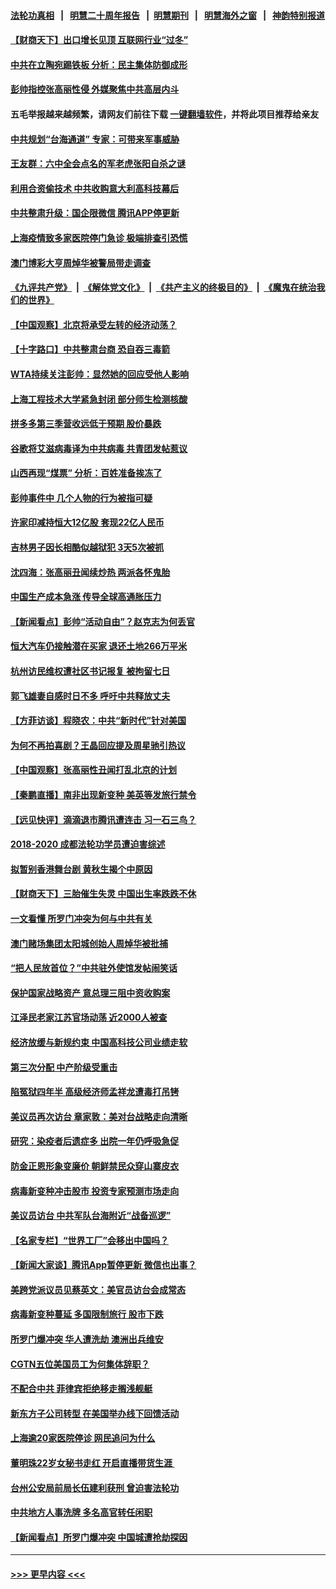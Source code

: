 #### [法轮功真相](https://github.com/gfw-breaker/truth/blob/master/README.md?t=0) &nbsp;&nbsp;|&nbsp;&nbsp; [明慧二十周年报告](https://github.com/gfw-breaker/mh-reports/blob/master/README.md?t=0) &nbsp;&nbsp;|&nbsp;&nbsp;[明慧期刊](https://github.com/gfw-breaker/mh-qikan) &nbsp;&nbsp;|&nbsp;&nbsp; [明慧海外之窗](https://github.com/gfw-breaker/mh-news/blob/master/README.md?t=0) &nbsp;&nbsp;|&nbsp;&nbsp; [神韵特别报道](https://github.com/gfw-breaker/mh-news/blob/master/shenyun.md?t=0)
#### [【财商天下】出口增长见顶 互联网行业“过冬”](../pages/nsc413/n13402269.md?t=11280901) 
#### [中共在立陶宛踢铁板 分析：民主集体防御成形](../pages/nsc413/n13401552.md?t=11280901) 
#### [彭帅指控张高丽性侵 外媒聚焦中共高层内斗](../pages/nsc413/n13403072.md?t=11280901) 
#### 五毛举报越来越频繁，请网友们前往下载 [一键翻墙软件](https://github.com/gfw-breaker/ssr-accounts)，并将此项目推荐给亲友
#### [中共规划“台海通道” 专家：可带来军事威胁](../pages/nsc413/n13402618.md?t=11280901) 
#### [王友群：六中全会点名的军老虎张阳自杀之谜](../pages/nsc413/n13402994.md?t=11280901) 
#### [利用合资偷技术 中共收购意大利高科技幕后](../pages/nsc413/n13403016.md?t=11280901) 
#### [中共整肃升级：国企限微信 腾讯APP停更新](../pages/nsc413/n13403017.md?t=11280901) 
#### [上海疫情致多家医院停门急诊 极端排查引恐慌](../pages/nsc413/n13402954.md?t=11280901) 
#### [澳门博彩大亨周焯华被警局带走调查](../pages/nsc413/n13402860.md?t=11280901) 
#### [《九评共产党》](https://github.com/begood0513/9ping.md/blob/master/README.md) &nbsp;|&nbsp; [《解体党文化》](../../../../jtdwh.md/blob/master/README.md)  &nbsp;|&nbsp; [《共产主义的终极目的》](../../../../gczydzjmd.md/blob/master/README.md) &nbsp;|&nbsp; [《魔鬼在统治我们的世界》](../../../../mgztzwmdsj.md/blob/master/README.md) 
#### [【中国观察】北京将承受左转的经济动荡？](../pages/nsc413/n13402168.md?t=11280901) 
#### [【十字路口】中共整肃台商 恐自吞三毒箭](../pages/nsc413/n13401696.md?t=11280901) 
#### [WTA持续关注彭帅：显然她的回应受他人影响](../pages/nsc413/n13402488.md?t=11280901) 
#### [上海工程技术大学紧急封闭 部分师生检测核酸](../pages/nsc413/n13402176.md?t=11280901) 
#### [拼多多第三季营收远低于预期 股价暴跌](../pages/nsc413/n13402028.md?t=11280901) 
#### [谷歌将艾滋病毒译为中共病毒 共青团发帖惹议](../pages/nsc413/n13402099.md?t=11280901) 
#### [山西再现“煤票” 分析：百姓准备挨冻了](../pages/nsc413/n13402131.md?t=11280901) 
#### [彭帅事件中 几个人物的行为被指可疑](../pages/nsc413/n13402091.md?t=11280901) 
#### [许家印减持恒大12亿股 套现22亿人民币](../pages/nsc413/n13401855.md?t=11280901) 
#### [吉林男子因长相酷似越狱犯 3天5次被抓](../pages/nsc413/n13401887.md?t=11280901) 
#### [沈四海：张高丽丑闻续炒热 两派各怀鬼胎](../pages/nsc413/n13401756.md?t=11280901) 
#### [中国生产成本急涨 传导全球高通胀压力](../pages/nsc413/n13401992.md?t=11280901) 
#### [【新闻看点】彭帅“活动自由”？赵克志为何丢官](../pages/nsc413/n13401136.md?t=11280901) 
#### [恒大汽车仍接触潜在买家 退还土地266万平米](../pages/nsc413/n13401557.md?t=11280901) 
#### [杭州访民维权遭社区书记报复 被拘留七日](../pages/nsc413/n13401496.md?t=11280901) 
#### [郭飞雄妻自感时日不多 呼吁中共释放丈夫](../pages/nsc413/n13401632.md?t=11280901) 
#### [【方菲访谈】程晓农：中共“新时代”针对美国](../pages/nsc413/n13401239.md?t=11280901) 
#### [为何不再拍喜剧？王晶回应提及周星驰引热议](../pages/nsc413/n13401261.md?t=11280901) 
#### [【中国观察】张高丽性丑闻打乱北京的计划](../pages/nsc413/n13401284.md?t=11280901) 
#### [【秦鹏直播】南非出现新变种 美英等发旅行禁令](../pages/nsc413/n13401277.md?t=11280901) 
#### [【远见快评】滴滴退市腾讯遭连击 习一石三鸟？](../pages/nsc413/n13401214.md?t=11280901) 
#### [2018-2020 成都法轮功学员遭迫害综述](../pages/nsc413/n13398532.md?t=11280901) 
#### [拟暂别香港舞台剧 黄秋生揭个中原因](../pages/nsc413/n13401029.md?t=11280901) 
#### [【财商天下】三胎催生失灵 中国出生率跌跌不休](../pages/nsc413/n13400913.md?t=11280901) 
#### [一文看懂 所罗门冲突为何与中共有关](../pages/nsc413/n13401105.md?t=11280901) 
#### [澳门赌场集团太阳城创始人周焯华被批捕](../pages/nsc413/n13401174.md?t=11280901) 
#### [“把人民放首位？”中共驻外使馆发帖闹笑话](../pages/nsc413/n13401121.md?t=11280901) 
#### [保护国家战略资产 意总理三阻中资收购案](../pages/nsc413/n13401206.md?t=11280901) 
#### [江泽民老家江苏官场动荡 近2000人被查](../pages/nsc413/n13401177.md?t=11280901) 
#### [经济放缓与新规约束 中国高科技公司业绩走软](../pages/nsc413/n13400990.md?t=11280901) 
#### [第三次分配 中产阶级受重击](../pages/nsc413/n13401007.md?t=11280901) 
#### [陷冤狱四年半 高级经济师孟祥龙遭毒打吊铐](../pages/nsc413/n13400275.md?t=11280901) 
#### [美议员再次访台 章家敦：美对台战略走向清晰](../pages/nsc413/n13400968.md?t=11280901) 
#### [研究：染疫者后遗症多 出院一年仍呼吸急促](../pages/nsc413/n13400822.md?t=11280901) 
#### [防金正恩形象变廉价 朝鲜禁民众穿山寨皮衣](../pages/nsc413/n13400896.md?t=11280901) 
#### [病毒新变种冲击股市 投资专家预测市场走向](../pages/nsc413/n13400823.md?t=11280901) 
#### [美议员访台 中共军队台海附近“战备巡逻”](../pages/nsc413/n13400443.md?t=11280901) 
#### [【名家专栏】“世界工厂”会移出中国吗？](../pages/nsc413/n13400514.md?t=11280901) 
#### [【新闻大家谈】腾讯App暂停更新 微信也出事？](../pages/nsc413/n13400313.md?t=11280901) 
#### [美跨党派议员见蔡英文：美官员访台会成常态](../pages/nsc413/n13400023.md?t=11280901) 
#### [病毒新变种蔓延 多国限制旅行 股市下跌](../pages/nsc413/n13400309.md?t=11280901) 
#### [所罗门爆冲突 华人遭洗劫 澳洲出兵维安](../pages/nsc413/n13400278.md?t=11280901) 
#### [CGTN五位美国员工为何集体辞职？](../pages/nsc413/n13372716.md?t=11280901) 
#### [不配合中共 菲律宾拒绝移走搁浅舰艇](../pages/nsc413/n13398711.md?t=11280901) 
#### [新东方子公司转型 在美国举办线下回馈活动](../pages/nsc413/n13400070.md?t=11280901) 
#### [上海逾20家医院停诊 网民追问为什么](../pages/nsc413/n13400044.md?t=11280901) 
#### [董明珠22岁女秘书走红 开启直播带货生涯 ](../pages/nsc413/n13400060.md?t=11280901) 
#### [台州公安局前局长伍建利获刑 曾迫害法轮功](../pages/nsc413/n13399943.md?t=11280901) 
#### [中共地方人事洗牌 多名高官转任闲职](../pages/nsc413/n13399795.md?t=11280901) 
#### [【新闻看点】所罗门爆冲突 中国城遭抢劫探因](../pages/nsc413/n13398917.md?t=11280901) 

----
#### [ >>> 更早内容 <<< ](../indexes/nsc413-earlier.md)
